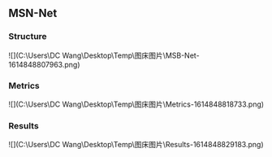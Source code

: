 ## MSN-Net
### Structure

![](C:\Users\DC Wang\Desktop\Temp\图床图片\MSB-Net-1614848807963.png)

### Metrics

![](C:\Users\DC Wang\Desktop\Temp\图床图片\Metrics-1614848818733.png)

### Results

![](C:\Users\DC Wang\Desktop\Temp\图床图片\Results-1614848829183.png)

<!-- Unet

<img src="./imgs/U-Net.png" alt="U-Net.png" style="zoom:67%;" />

R2Unet

<img src="./imgs/R2U-Net.png" alt="R2U-Net.png" style="zoom:67%;" />

AttentionUnet

<img src="./imgs/AttU-Net.png" alt="AttentionUnet" style="zoom:67%;" />

R2AttenUnet

<img src="./imgs/AttR2U-Net.png" alt="R2AttenUnet" style="zoom:67%;" />

Unet++

<img src="./imgs/Unet++.jpg" alt="Unet++" style="zoom:67%;" />

PraNet

<img src="./imgs/PraNet.png" alt="PraNet" style="zoom:67%;" />

PraNet++

<img src="./imgs/PraNet++.png" alt="PraNet++" style="zoom:67%;" />

## CVC ClinicDB

U2PraNet++有SA(mask out):
Dice 0.912(0.927)

PraNet:
Dice 0.896

U2PraNet++无SA:
Dice 0.913

U2PraNet++(SE,ASPP):
Dice 0.894

U2PraNet++(init):
Dice 0.894


PraNet++:
Dice 0.889

PraNet(bs=2):
Dice = 0.845

## Kvasir

U2PraNet++:
Dice = 0.879

PraNet:
Dice = 0.858

## CVC-300

U2PraNet++:
Dice = 0.866

PraNet:
Dice = 0.789

## CVC-ColonDB

U2PraNet++:
Dice = 0.741

PraNet:
Dice = 0.699

## ETIS-LaribPolypDB

U2PraNet++:
Dice = 0.606

PraNet:
Dice = 0.458 -->